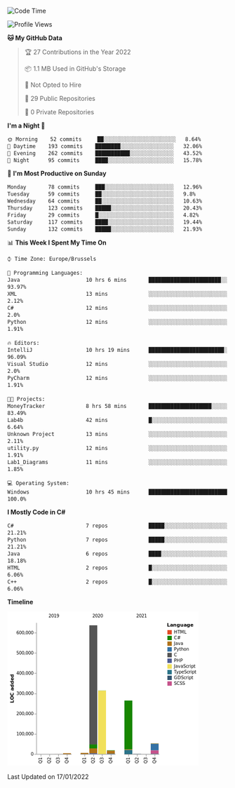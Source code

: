 <!--START_SECTION:waka-->
![Code Time](http://img.shields.io/badge/Code%20Time-128%20hrs%205%20mins-blue)

![Profile Views](http://img.shields.io/badge/Profile%20Views-0-blue)

**🐱 My GitHub Data** 

> 🏆 27 Contributions in the Year 2022
 > 
> 📦 1.1 MB Used in GitHub's Storage 
 > 
> 🚫 Not Opted to Hire
 > 
> 📜 29 Public Repositories 
 > 
> 🔑 0 Private Repositories  
 > 
**I'm a Night 🦉** 

```text
🌞 Morning    52 commits     ██░░░░░░░░░░░░░░░░░░░░░░░   8.64% 
🌆 Daytime    193 commits    ████████░░░░░░░░░░░░░░░░░   32.06% 
🌃 Evening    262 commits    ███████████░░░░░░░░░░░░░░   43.52% 
🌙 Night      95 commits     ████░░░░░░░░░░░░░░░░░░░░░   15.78%

```
📅 **I'm Most Productive on Sunday** 

```text
Monday       78 commits     ███░░░░░░░░░░░░░░░░░░░░░░   12.96% 
Tuesday      59 commits     ██░░░░░░░░░░░░░░░░░░░░░░░   9.8% 
Wednesday    64 commits     ██░░░░░░░░░░░░░░░░░░░░░░░   10.63% 
Thursday     123 commits    █████░░░░░░░░░░░░░░░░░░░░   20.43% 
Friday       29 commits     █░░░░░░░░░░░░░░░░░░░░░░░░   4.82% 
Saturday     117 commits    ████░░░░░░░░░░░░░░░░░░░░░   19.44% 
Sunday       132 commits    █████░░░░░░░░░░░░░░░░░░░░   21.93%

```


📊 **This Week I Spent My Time On** 

```text
⌚︎ Time Zone: Europe/Brussels

💬 Programming Languages: 
Java                     10 hrs 6 mins       ███████████████████████░░   93.97% 
XML                      13 mins             ░░░░░░░░░░░░░░░░░░░░░░░░░   2.12% 
C#                       12 mins             ░░░░░░░░░░░░░░░░░░░░░░░░░   2.0% 
Python                   12 mins             ░░░░░░░░░░░░░░░░░░░░░░░░░   1.91%

🔥 Editors: 
IntelliJ                 10 hrs 19 mins      ████████████████████████░   96.09% 
Visual Studio            12 mins             ░░░░░░░░░░░░░░░░░░░░░░░░░   2.0% 
PyCharm                  12 mins             ░░░░░░░░░░░░░░░░░░░░░░░░░   1.91%

🐱‍💻 Projects: 
MoneyTracker             8 hrs 58 mins       ████████████████████░░░░░   83.49% 
Lab4b                    42 mins             █░░░░░░░░░░░░░░░░░░░░░░░░   6.64% 
Unknown Project          13 mins             ░░░░░░░░░░░░░░░░░░░░░░░░░   2.11% 
utility.py               12 mins             ░░░░░░░░░░░░░░░░░░░░░░░░░   1.91% 
Lab1_Diagrams            11 mins             ░░░░░░░░░░░░░░░░░░░░░░░░░   1.85%

💻 Operating System: 
Windows                  10 hrs 45 mins      █████████████████████████   100.0%

```

**I Mostly Code in C#** 

```text
C#                       7 repos             █████░░░░░░░░░░░░░░░░░░░░   21.21% 
Python                   7 repos             █████░░░░░░░░░░░░░░░░░░░░   21.21% 
Java                     6 repos             ████░░░░░░░░░░░░░░░░░░░░░   18.18% 
HTML                     2 repos             █░░░░░░░░░░░░░░░░░░░░░░░░   6.06% 
C++                      2 repos             █░░░░░░░░░░░░░░░░░░░░░░░░   6.06%

```


**Timeline**

![Chart not found](https://raw.githubusercontent.com/Arafa42/Arafa42/main/charts/bar_graph.png) 


 Last Updated on 17/01/2022
<!--END_SECTION:waka-->


<!-- 
[![Hits](https://hits.seeyoufarm.com/api/count/incr/badge.svg?url=https%3A%2F%2Fgithub.com%2FArafa42&count_bg=%23455AF3&title_bg=%23262D3B&icon=github.svg&icon_color=%23588EF7&title=visitors&edge_flat=false)](https://hits.seeyoufarm.com)
 -->
